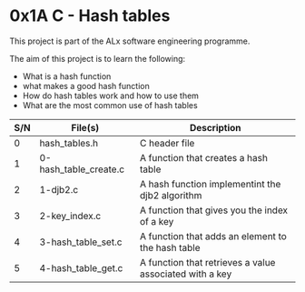 # 0x1A C - Hash tables

This project is part of the ALx software engineering programme.

The aim of this project is to learn the following:
- What is a hash function
- what makes a good hash function
- How do hash tables work and how to use them
- What are the most common use of hash tables

| S/N | File(s) | Description |
| --- | ------- | ----------- |
| 0 | hash_tables.h | C header file |
| 1 | 0-hash_table_create.c | A function that creates a hash table |
| 2 | 1-djb2.c | A hash function implementint the djb2 algorithm |
| 3 | 2-key_index.c | A function that gives you the index of a key |
| 4 | 3-hash_table_set.c | A function that adds an element to the hash table |
| 5 | 4-hash_table_get.c | A function that retrieves a value associated with a key |
